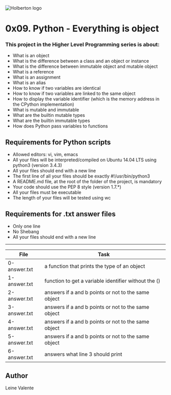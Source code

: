 <img src="https://www.holbertonschool.com/assets/holberton-logo-1cc451260ca3cd297def53f2250a9794810667c7ca7b5fa5879a569a457bf16f.png" alt="Holberton logo">

# 0x09. Python - Everything is object

### This project in the Higher Level Programming series is about:

 * What is an object
 * What is the difference between a class and an object or instance
 * What is the difference between immutable object and mutable object
 * What is a reference
 * What is an assignment
 * What is an alias
 * How to know if two variables are identical
 * How to know if two variables are linked to the same object
 * How to display the variable identifier (which is the memory address in the CPython implementation)
 * What is mutable and immutable
 * What are the builtin mutable types
 * What are the builtin immutable types
 * How does Python pass variables to functions

## Requirements for Python scripts
 * Allowed editors: vi, vim, emacs
 * All your files will be interpreted/compiled on Ubuntu 14.04 LTS using python3 (version 3.4.3)
 * All your files should end with a new line
 * The first line of all your files should be exactly #!/usr/bin/python3
 * A README.md file, at the root of the folder of the project, is mandatory
 * Your code should use the PEP 8 style (version 1.7.*)
 * All your files must be executable
 * The length of your files will be tested using wc

## Requirements for .txt answer files
 * Only one line
 * No Shebang
 * All your files should end with a new line
---
File|Task
---|---
0-answer.txt | a function that prints the type of an object
1-answer.txt | function to get a variable identifier without the ()
2-answer.txt | answers if a and b points or not to the same object
3-answer.txt | answers if a and b points or not to the same object
4-answer.txt | answers if a and b points or not to the same object
5-answer.txt | answers if a and b points or not to the same object
6-answer.txt | answers what line 3 should print

## Author
Leine Valente